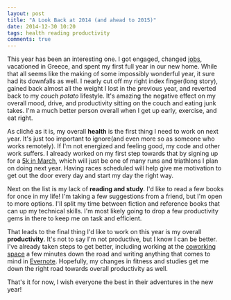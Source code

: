 ```yaml
---
layout: post
title: "A Look Back at 2014 (and ahead to 2015)"
date: 2014-12-30 10:20
tags: health reading productivity
comments: true
---
```

This year has been an interesting one. I got engaged, changed [jobs](http://queuedr.com), vacationed in Greece,
and spent my first full year in our new home. While that all seems like the making of some impossibly wonderful 
year, it sure had its downfalls as well. I nearly cut off my right index finger(long story), gained back almost all the weight
I lost in the previous year, and reverted back to my _couch potato_ lifestyle. It's amazing the negative effect
on my overall mood, drive, and productivity sitting on the couch and eating junk takes. I'm a much better person
overall when I get up early, exercise, and eat right. 

As cliché as it is, my overall **health** is the first thing I need to work on next year. It's just too important to
ignore(and even more so as someone who works remotely). If I'm not energized and feeling good, my code and other 
work suffers. I already worked on my first step towards that by signing up for a 
[5k in March](http://smuttynose-palooza.com/), which will just be one of many runs and triathlons I plan on doing 
next year. Having races scheduled will help give me motivation to get out the door every day and start my day
the right way.

Next on the list is my lack of **reading and study**. I'd like to read a few books for once in my life! I'm taking a 
few suggestions from a friend, but I'm open to more options. I'll split my time between fiction and reference books 
that can up my technical skills. I'm most likely going to drop a few productivity gems in there to keep me on
task and efficient.

That leads to the final thing I'd like to work on this year is my overall **productivity**. It's not to say I'm not
productive, but I know I can be better. I've already taken steps to get better, including working at the 
[coworking space](http://www.haverhillcoworking.com/) a few minutes down the road and writing anything that 
comes to mind in [Evernote](http://evernote.com). Hopefully, my changes in fitness and studies get me down the
right road towards overall productivity as well.

That's it for now, I wish everyone the best in their adventures in the new year!
